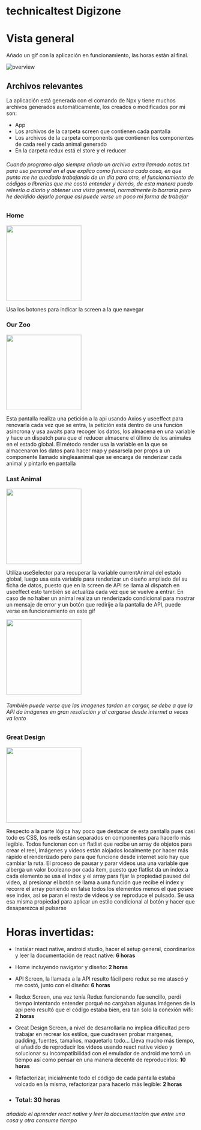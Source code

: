 # technicaltest Digizone

# Vista general
Añado un gif con la aplicación en funcionamiento, las horas están al final.

![overview](https://user-images.githubusercontent.com/95760152/189157186-77c5a3bd-4cf3-48c6-998a-81430bc4e036.gif)

## Archivos relevantes
La aplicación está generada con el comando de Npx y tiene muchos archivos generados automáticamente, los creados o modificados por mi son:
- App
- Los archivos de la carpeta screen que contienen cada pantalla
- Los archivos de la carpeta components que contienen los componentes de cada reel y cada animal generado
- En la carpeta redux está el store y el reducer

###### Cuando programo algo siempre añado un archivo extra llamado notas.txt para uso personal en el que explico como funciona cada cosa, en que punto me he quedado trabajando de un día para otro, el funcionamiento de códigos o librerías que me costó entender y demás, de esta manera puedo releerlo a diario y obtener una vista general, normalmente lo borraría pero he decidido dejarlo porque así puede verse un poco mi forma de trabajar

### Home
<img src="https://user-images.githubusercontent.com/95760152/189158824-d0f11a36-c72a-4d4f-831c-2a2d1e823c6e.png" width="200">

Usa los botones para indicar la screen a la que navegar

### Our Zoo
<img src="https://user-images.githubusercontent.com/95760152/189161860-c1e1801e-d40e-488d-8d0c-eaec92be13b3.png" width="200">

Esta pantalla realiza una petición a la api usando Axios y useeffect para renovarla cada vez que se entra, la petición está dentro de una función asíncrona y usa awaits para recoger los datos, los almacena en una variable y hace un dispatch para que el reducer almacene el último de los animales en el estado global.
El método render usa la variable en la que se almacenaron los datos para hacer map y pasarsela por props a un componente llamado singleaanimal que se encarga de renderizar cada animal y pintarlo en pantalla

### Last Animal
<img src="https://user-images.githubusercontent.com/95760152/189162993-ee1e921e-b0af-4de7-811c-2fba688f4f72.png" width="200">

Utiliza useSelector para recuperar la variable currentAnimal del estado global, luego usa esta variable para renderizar un diseño ampliado del su ficha de datos, puesto que en la screen de API se llama al dispatch en useeffect esto también se actualiza cada vez que se vuelve a entrar.
En caso de no haber un animal realiza un renderizado condicional para mostrar un mensaje de error y un botón que redirije a la pantalla de API, puede verse en funcionamiento en este gif

<img src="https://user-images.githubusercontent.com/95760152/189163955-85b082b3-6c1a-4df9-b380-47dbb5389da8.gif" width="200">

###### También puede verse que las imagenes tardan en cargar, se debe a que la API da imágenes en gran resolución y al cargarse desde internet a veces va lento

### Great Design
<img src="https://user-images.githubusercontent.com/95760152/189164509-60812a1e-8263-4564-b679-55b8c0561939.png" width="200">

Respecto a la parte lógica hay poco que destacar de esta pantalla pues casi todo es CSS, los reels están separados en componentes para hacerlo más legible.
Todos funcionan con un flatlist que recibe un array de objetos para crear el reel, imágenes y videos están alojados localmente por hacer más rápido el renderizado pero para que funcione desde internet solo hay que cambiar la ruta. 
El proceso de pausar y parar videos usa una variable que alberga un valor booleano por cada item, puesto que flatlist da un index a cada elemento se usa el index y el array para fijar la propiedad paused del video, al presionar el botón se llama a una función que recibe el index y recorre el array poniendo en false todos los elementos menos el que posee ese index, así se paran el resto de videos y se reproduce el pulsado. Se usa esa misma propiedad para aplicar un estilo condicional al botón y hacer que desaparezca al pulsarse

# Horas invertidas:

- Instalar react native, android studio, hacer el setup general, coordinarlos y leer la documentación de react native: __6 horas__
- Home incluyendo navigator y diseño: **2 horas**
- API Screen, la llamada a la API resulto fácil pero redux se me atascó y me costó, junto con el diseño: **6 horas**
- Redux Screen, una vez tenía Redux funcionando fue sencillo, perdí tiempo intentando entender porqué no cargaban algunas imágenes de la api pero resultó que el código estaba bien, era tan solo la conexión wifi: **2 horas**
- Great Design Screen, a nivel de desarrollarla no implica dificultad pero trabajar en recrear los estilos, que cuadrasen probar margenes, padding, fuentes, tamaños, maquetarlo todo... Lleva mucho más tiempo, el añadido de reproducir los videos usando react native video y solucionar su incompatibilidad con el emulador de android me tomó un tiempo así como pensar en una manera decente de reproducirlos: **10 horas**
- Refactorizar, inicialmente todo el código de cada pantalla estaba volcado en la misma, refactorizar para hacerlo más legible: **2 horas**

- ### Total: **30 horas**

###### añadido el aprender react native y leer la documentación que entre una cosa y otra consume tiempo
